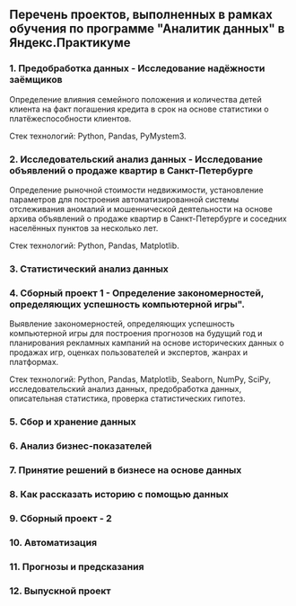 ## Перечень проектов, выполненных в рамках обучения по программе "Аналитик данных" в Яндекс.Практикуме
### 1. Предобработка данных - Исследование надёжности заёмщиков
Определение влияния семейного положения и количества детей клиента на факт погашения кредита в срок на основе статистики о платёжеспособности клиентов.

Стек технологий: Python, Pandas, PyMystem3.

### 2. Исследовательский анализ данных - Исследование объявлений о продаже квартир в Санкт-Петербурге
Определение рыночной стоимости недвижимости, установление параметров для построения автоматизированной системы отслеживания аномалий и мошеннической деятельности на основе архива объявлений о продаже квартир в Санкт-Петербурге и соседних населённых пунктов за несколько лет.

Стек технологий: Python, Pandas, Matplotlib.

### 3. Статистический анализ данных 


### 4. Сборный проект 1 - Определение закономерностей, определяющих успешность компьютерной игры".
Выявление закономерностей, определяющих успешность компьютерной игры для построения прогнозов на будущий год и планирования рекламных кампаний на основе исторических данных о продажах игр, оценках пользователей и экспертов, жанрах и платформах.

Стек технологий: Python, Pandas, Matplotlib, Seaborn, NumPy, SciPy, исследовательский анализ данных, предобработка данных, описательная статистика, проверка статистических гипотез.

### 5. Сбор и хранение данных


### 6. Анализ бизнес-показателей


### 7. Принятие решений в бизнесе на основе данных


### 8. Как рассказать историю с помощью данных


### 9. Сборный проект - 2


### 10. Автоматизация


### 11. Прогнозы и предсказания


### 12. Выпускной проект
